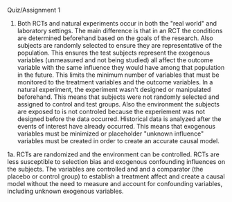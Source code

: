 Quiz/Assignment 1

1. Both RCTs and natural experiments occur in both the "real world" and laboratory settings﻿. The main difference is that in an RCT the conditions are determined beforehand based on the goals of the research. Also subjects are randomly selected to ensure they are representative of the population. This ensures the test subjects represent the exogenous variables (unmeasured and not being studied) all affect the outcome variable with the same influence they would have among that population in the future. This limits the minimum number of variables that must be monitored to the treatment variables and the outcome variables. In a natural experiment, the experiment wasn't designed or manipulated beforehand. This means that subjects were not randomly selected and assigned to control and test groups. Also the environment the subjects are exposed to is not controled because the experiement was not designed before the data occurred. Historical data is analyzed after the events of interest have already occurred. This means that exogenous variables must be minimized or placeholder "unknown influence" variables must be created in order to create an accurate causal model.

1a. RCTs are randomized and the environment can be controlled. RCTs are less susceptible to selection bias and exogenous confounding influences on the subjects. The variables are controlled and and a comparator (the placebo or control group) to establish a treatment affect and create a causal model without the need to measure and account for confounding variables, including unknown exogenous variables.
